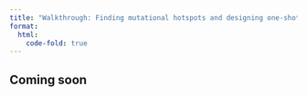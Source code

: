 ```yaml
---
title: "Walkthrough: Finding mutational hotspots and designing one-shot variant libraries"
format:
  html:
    code-fold: true
---
```


## Coming soon